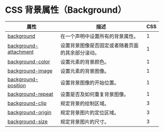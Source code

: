 # CSS 背景属性（Background）

| 属性 | 描述 | CSS |
| --- | --- | --- |
| [background](/cssref/pr_background.asp) | 在一个声明中设置所有的背景属性。 | 1 |
| [background-attachment](/cssref/pr_background-attachment.asp) | 设置背景图像是否固定或者随着页面的其余部分滚动。 | 1 |
| [background-color](/cssref/pr_background-color.asp) | 设置元素的背景颜色。 | 1 |
| [background-image](/cssref/pr_background-image.asp) | 设置元素的背景图像。 | 1 |
| [background-position](/cssref/pr_background-position.asp) | 设置背景图像的开始位置。 | 1 |
| [background-repeat](/cssref/pr_background-repeat.asp) | 设置是否及如何重复背景图像。 | 1 |
| [background-clip](/cssref/pr_background-clip.asp "CSS3 background-clip 属性") | 规定背景的绘制区域。 | 3 |
| [background-origin](/cssref/pr_background-origin.asp "CSS3 background-origin 属性") | 规定背景图片的定位区域。 | 3 |
| [background-size](/cssref/pr_background-size.asp "CSS3 background-size 属性") | 规定背景图片的尺寸。 | 3 |

